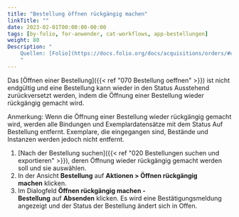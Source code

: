 ```yaml
---
title: "Bestellung öffnen rückgängig machen"
linkTitle: ""
date: 2023-02-01T00:00:00-00:00
tags: [by-folio, for-anwender, cat-workflows, app-bestellungen]
weight: 80
Description: "
    Quellen: [Folio](https://docs.folio.org/docs/acquisitions/orders/#unopening-an-order) & [GBV](https://info.gbv.de/pages/viewpage.action?pageId=851017754)
    "
---
```


Das [Öffnen einer Bestellung]({{< ref "070 Bestellung oeffnen" >}}) ist nicht endgültig und eine Bestellung kann wieder in den Status Ausstehend zurückversetzt werden, indem die Öffnung einer Bestellung wieder rückgängig gemacht wird.

Anmerkung: Wenn die Öffnung einer Bestellung wieder rückgängig gemacht wird, werden alle Bindungen und Exemplardatensätze mit dem Status Auf Bestellung entfernt. Exemplare, die eingegangen sind, Bestände und Instanzen werden jedoch nicht entfernt.

1.  [Nach der Bestellung suchen]({{< ref "020 Bestellungen suchen und exportieren" >}}), deren Öffnung wieder rückgängig gemacht werden soll und sie auswählen.
2.  In der Ansicht **Bestellung** auf **Aktionen > Öffnen rückgängig machen** klicken.
3.  Im Dialogfeld **Öffnen rückgängig machen - Bestellung** auf **Absenden** klicken. Es wird eine Bestätigungsmeldung angezeigt und der Status der Bestellung ändert sich in Offen.
